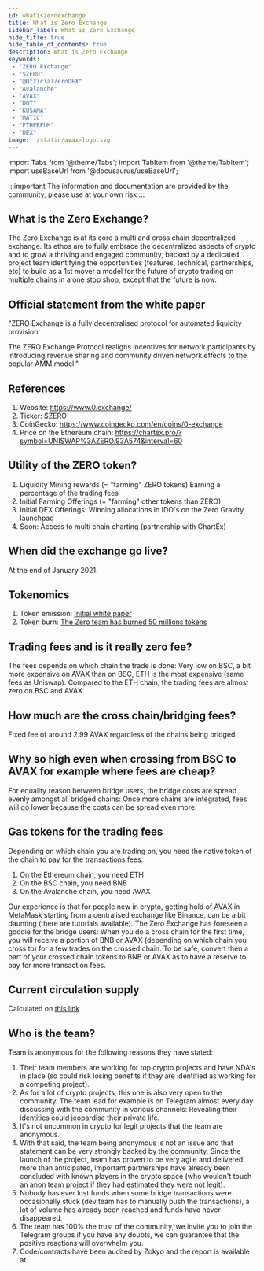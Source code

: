 ```yaml
---
id: whatiszeroexchange
title: What is Zero Exchange
sidebar_label: What is Zero Exchange
hide_title: true
hide_table_of_contents: true
description: What is Zero Exchange
keywords:
 - "ZERO Exchange"
 - "$ZERO"
 - "@OfficialZeroDEX"
 - "Avalanche"
 - "AVAX"
 - "DOT"
 - "KUSAMA"
 - "MATIC"
 - "ETHEREUM"
 - "DEX"
image:  /static/avax-logo.svg
---
```


import Tabs from '@theme/Tabs';
import TabItem from '@theme/TabItem';
import useBaseUrl from '@docusaurus/useBaseUrl';

:::important
The information and documentation are provided by the community, please use at your own risk
:::



## What is the Zero Exchange?

The Zero Exchange is at its core a multi and cross chain decentralized exchange.  Its ethos are to fully embrace the decentralized aspects of crypto and to grow a thriving and engaged community, backed by a dedicated project team identifying the opportunities (features, technical, partnerships, etc) to build as a 1st mover a model for the future of crypto trading on multiple chains in a one stop shop, except that the future is now.


## Official statement from the white paper

"ZERO Exchange is a fully decentralised protocol for automated liquidity provision.

The ZERO Exchange Protocol realigns incentives for network participants by introducing revenue sharing and community driven network effects to the popular AMM model."

## References

1. Website: https://www.0.exchange/
1. Ticker: $ZERO
1. CoinGecko: https://www.coingecko.com/en/coins/0-exchange
1. Price on the Ethereum chain: https://chartex.pro/?symbol=UNISWAP%3AZERO.93A574&interval=60
	 

## Utility of the ZERO token?

1. Liquidity Mining rewards (= "farming" ZERO tokens) Earning a percentage of the trading fees
1. Initial Farming Offerings (= "farming" other tokens than ZERO)
1. Initial DEX Offerings: Winning allocations in IDO's on the Zero Gravity launchpad
1. Soon: Access to multi chain charting (partnership with ChartEx)

## When did the exchange go live?

At the end of January 2021.


## Tokenomics

1. Token emission: [Initial white paper](https://0exchangestatic.blob.core.windows.net/whitepaper/0Whitepaper.pdf)
1. Token burn: [The Zero team has burned 50 millions tokens](https://0exchangestatic.blob.core.windows.net/whitepaper/0Whitepaper.pdf)

## Trading fees and is it really zero fee?

The fees depends on which chain the trade is done: Very low on BSC, a bit more expensive on AVAX than on BSC, ETH is the most expensive (same fees as Uniswap).
Compared to the ETH chain, the trading fees are almost zero on BSC and AVAX.

## How much are the cross chain/bridging fees?

Fixed fee of around 2.99 AVAX regardless of the chains being bridged.

## Why so high even when crossing from BSC to AVAX for example where fees are cheap?

For equality reason between bridge users, the bridge costs are spread evenly amongst all bridged chains: Once more chains are integrated, fees will go lower because the costs can be spread even more.

## Gas tokens for the trading fees

Depending on which chain you are trading on, you need the native token of the chain to pay for the transactions fees:

1. On the Ethereum chain, you need ETH
1. On the BSC chain, you need BNB
1. On the Avalanche chain, you need AVAX

Our experience is that for people new in crypto, getting hold of AVAX in MetaMask starting from a centralised exchange like Binance, can be a bit daunting (there are tutorials available).  The Zero Exchange has foreseen a goodie for the bridge users: When you do a cross chain for the first time, you will receive a portion of BNB or AVAX (depending on which chain you cross to) for a few trades on the crossed chain.  To be safe, convert then a part of your crossed chain tokens to BNB or AVAX as to have a reserve to pay for more transaction fees.

## Current circulation supply

Calculated on [this link](https://zeromktcapcalc.azurewebsites.net/api/GetSupply)

## Who is the team?
      
Team is anonymous for the following reasons they have stated:

1. Their team members are working for top crypto projects and have NDA's in place (so could risk losing benefits if they are identified as working for a competing project).
1. As for a lot of crypto projects, this one is also very open to the community.  The team lead for example is on Telegram almost every day discussing with the community in various channels: Revealing their identities could jeopardise their private life.
1. It's not uncommon in crypto for legit projects that the team are anonymous.
1. With that said, the team being anonymous is not an issue and that statement can be very strongly backed by the community.  Since the launch of the project, team has proven to be very agile and delivered more than anticipated, important partnerships have already been concluded with known players in the crypto space (who wouldn't touch an anon team project if they had estimated they were not legit).
1. Nobody has ever lost funds when some bridge transactions were occasionally stuck (dev team has to manually push the transactions), a lot of volume has already been reached and funds have never disappeared.
1. The team has 100% the trust of the community, we invite you to join the Telegram groups if you have any doubts, we can guarantee that the positive reactions will overwhelm you.
1. Code/contracts have been audited by Zokyo and the report is available at.
 